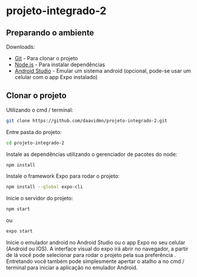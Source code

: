 # projeto-integrado-2

## Preparando o ambiente
Downloads:
* [Git](https://git-scm.com/downloads) - Para clonar o projeto
* [Node.js](https://nodejs.org/en/download/) - Para instalar dependências
* [Android Studio](https://developer.android.com/studio) - Emular um sistema android (opcional, pode-se usar um celular com o app Expo instalado)


## Clonar o projeto
Utilizando o cmd / terminal:
```sh
git clone https://github.com/daavidmn/projeto-integrado-2.git
```
Entre pasta do projeto:
```sh
cd projeto-integrado-2
```
Instale as dependências utilizando o gerenciador de pacotes do node:
```sh
npm install
```
Instale o framework Expo para rodar o projeto:
```sh
npm install --global expo-cli
```
Inicie o servidor do projeto:
```sh
npm start
```
ou
```sh
expo start
```
Inicie o emulador android no Android Studio ou o app Expo no seu celular (Android ou IOS).
A interface visual do expo irá abrir no navegador, a partir de lá você pode selecionar para rodar o projeto pela sua preferência .
Entretando você também pode simplesmente apertar o atalho <kbd>a</kbd> no cmd / terminal para iniciar a aplicação no emulador Android.
